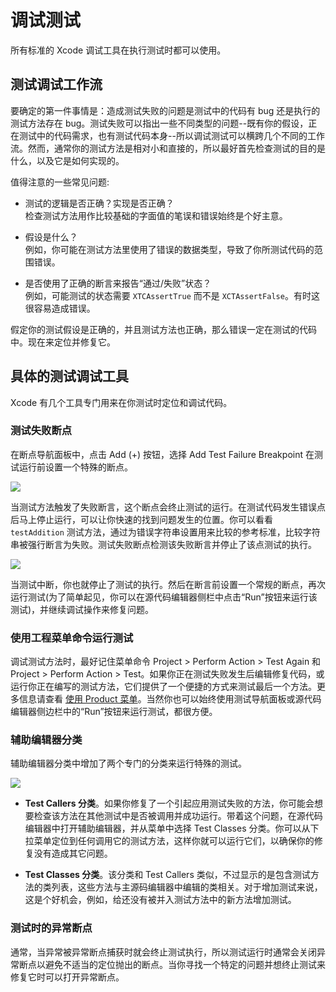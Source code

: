 # 调试测试

所有标准的 Xcode 调试工具在执行测试时都可以使用。 

## 测试调试工作流

要确定的第一件事情是：造成测试失败的问题是测试中的代码有 bug 还是执行的测试方法存在 bug。测试失败可以指出一些不同类型的问题--既有你的假设，正在测试中的代码需求，也有测试代码本身--所以调试测试可以横跨几个不同的工作流。然而，通常你的测试方法是相对小和直接的，所以最好首先检查测试的目的是什么，以及它是如何实现的。

值得注意的一些常见问题:

* 测试的逻辑是否正确？实现是否正确？  
检查测试方法用作比较基础的字面值的笔误和错误始终是个好主意。

* 假设是什么？  
例如，你可能在测试方法里使用了错误的数据类型，导致了你所测试代码的范围错误。

* 是否使用了正确的断言来报告“通过/失败”状态？  
例如，可能测试的状态需要 `XTCAssertTrue` 而不是 `XCTAssertFalse`。有时这很容易造成错误。

假定你的测试假设是正确的，并且测试方法也正确，那么错误一定在测试的代码中。现在来定位并修复它。

## 具体的测试调试工具

Xcode 有几个工具专门用来在你测试时定位和调试代码。

### 测试失败断点

在断点导航面板中，点击 Add (+) 按钮，选择 Add Test Failure Breakpoint 在测试运行前设置一个特殊的断点。

![](https://developer.apple.com/library/ios/documentation/DeveloperTools/Conceptual/testing_with_xcode/Art/twx-dbgt-1_2x.png)

当测试方法触发了失败断言，这个断点会终止测试的运行。在测试代码发生错误点后马上停止运行，可以让你快速的找到问题发生的位置。你可以看看 `testAddition` 测试方法，通过为错误字符串设置用来比较的参考标准，比较字符串被强行断言为失败。测试失败断点检测该失败断言并停止了该点测试的执行。

![](https://developer.apple.com/library/ios/documentation/DeveloperTools/Conceptual/testing_with_xcode/Art/twx-dbgt-2_2x.png)

当测试中断，你也就停止了测试的执行。然后在断言前设置一个常规的断点，再次运行测试(为了简单起见，你可以在源代码编辑器侧栏中点击“Run”按钮来运行该测试)，并继续调试操作来修复问题。

### 使用工程菜单命令运行测试
调试测试方法时，最好记住菜单命令 Project > Perform Action > Test Again 和 Project > Perform Action > Test。如果你正在测试失败发生后编辑修复代码，或运行你正在编写的测试方法，它们提供了一个便捷的方式来测试最后一个方法。更多信息请查看 [使用 Product 菜单](5-运行测试并查看结果-RunningTestsAndViewingResults.md)。当然你也可以始终使用测试导航面板或源代码编辑器侧边栏中的“Run”按钮来运行测试，都很方便。

### 辅助编辑器分类
辅助编辑器分类中增加了两个专门的分类来运行特殊的测试。

![](https://developer.apple.com/library/ios/documentation/DeveloperTools/Conceptual/testing_with_xcode/Art/twx-dbgt-3_2x.png)

* **Test Callers 分类**。如果你修复了一个引起应用测试失败的方法，你可能会想要检查该方法在其他测试中是否被调用并成功运行。带着这个问题，在源代码编辑器中打开辅助编辑器，并从菜单中选择 Test Classes 分类。你可以从下拉菜单定位到任何调用它的测试方法，这样你就可以运行它们，以确保你的修复没有造成其它问题。

* **Test Classes 分类**。该分类和 Test Callers 类似，不过显示的是包含测试方法的类列表，这些方法与主源码编辑器中编辑的类相关。对于增加测试来说，这是个好机会，例如，给还没有被并入测试方法中的新方法增加测试。

### 测试时的异常断点
通常，当异常被异常断点捕获时就会终止测试执行，所以测试运行时通常会关闭异常断点以避免不适当的定位抛出的断点。当你寻找一个特定的问题并想终止测试来修复它时可以打开异常断点。

